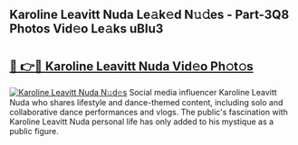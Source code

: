 ## Karoline Leavitt Nuda Le𝚊k𝚎d N𝚞𝚍es - Part-3Q8 Photos Vid𝚎o Le𝚊ks uBIu3

# <h2><a href="http://fbbx01.evod.top/?m=Karoline+Leavitt+Nuda">🔗 👉🔴 Karoline Leavitt Nuda Vid𝚎o Ph𝚘t𝚘s</a></h2>

[![Karoline Leavitt Nuda N𝚞d𝚎s](https://i.imgur.com/8V9OHl7.gif)](http://fbbx01.evod.top/?m=Karoline+Leavitt+Nuda)
Social media influencer Karoline Leavitt Nuda who shares lifestyle and dance-themed content, including solo and collaborative dance performances and vlogs. The public's fascination with Karoline Leavitt Nuda personal life has only added to his mystique as a public figure. 
